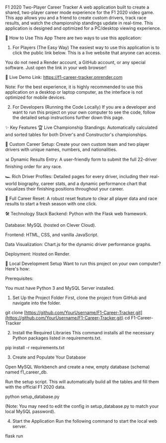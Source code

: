 F1 2020 Two-Player Career Tracker
A web application built to create a shared, two-player career mode experience for the F1 2020 video game. This app allows you and a friend to create custom drivers, track race results, and watch the championship standings update in real-time. This application is designed and optimized for a PC/desktop viewing experience.

🎯 How to Use This App
There are two ways to use this application:

1. For Players (The Easy Way)
The easiest way to use this application is to click the public link below. This is a live website that anyone can access.

You do not need a Render account, a GitHub account, or any special software. Just open the link in your web browser!

🔴 Live Demo Link: https://f1-career-tracker.onrender.com

Note: For the best experience, it is highly recommended to use this application on a desktop or laptop computer, as the interface is not optimized for mobile devices.

2. For Developers (Running the Code Locally)
If you are a developer and want to run this project on your own computer to see the code, follow the detailed setup instructions further down this page.

✨ Key Features
🏆 Live Championship Standings: Automatically calculated and sorted tables for both Driver's and Constructor's championships.

👤 Custom Career Setup: Create your own custom team and two player drivers with unique names, numbers, and nationalities.

📊 Dynamic Results Entry: A user-friendly form to submit the full 22-driver finishing order for any race.

🏎️ Rich Driver Profiles: Detailed pages for every driver, including their real-world biography, career stats, and a dynamic performance chart that visualizes their finishing positions throughout your career.

🔄 Full Career Reset: A robust reset feature to clear all player data and race results to start a fresh season with one click.

🛠️ Technology Stack
Backend: Python with the Flask web framework.

Database: MySQL (hosted on Clever Cloud).

Frontend: HTML, CSS, and vanilla JavaScript.

Data Visualization: Chart.js for the dynamic driver performance graphs.

Deployment: Hosted on Render.

🚀 Local Development Setup
Want to run this project on your own computer? Here's how:

Prerequisites:

You must have Python 3 and MySQL Server installed.

1. Set Up the Project Folder
First, clone the project from GitHub and navigate into the folder.

git clone [https://github.com/YourUsername/F1-Career-Tracker.git](https://github.com/YourUsername/F1-Career-Tracker.git)
cd F1-Career-Tracker

2. Install the Required Libraries
This command installs all the necessary Python packages listed in requirements.txt.

pip install -r requirements.txt

3. Create and Populate Your Database

Open MySQL Workbench and create a new, empty database (schema) named f1_career_db.

Run the setup script. This will automatically build all the tables and fill them with the official F1 2020 data.

python setup_database.py

(Note: You may need to edit the config in setup_database.py to match your local MySQL password).

4. Start the Application
Run the following command to start the local web server.

flask run